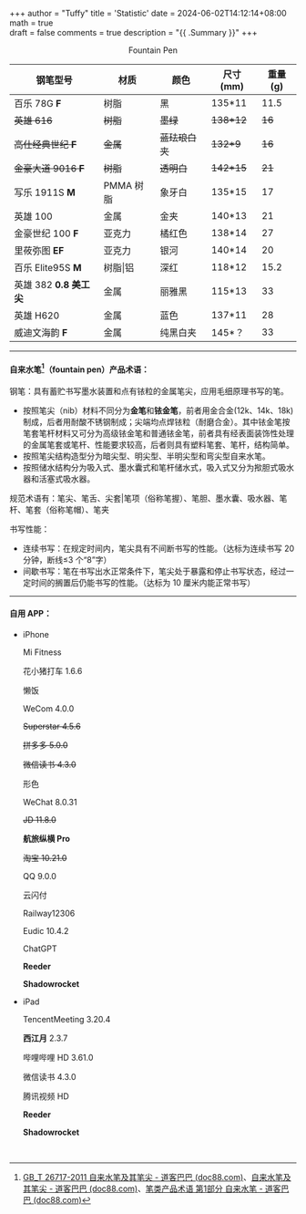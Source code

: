 +++
author = "Tuffy"
title = 'Statistic'
date = 2024-06-02T14:12:14+08:00
math = true                             
draft = false
comments = true
description = "{{ .Summary }}"
+++

<center>Fountain Pen</center>

| 钢笔型号           | 材质   | 颜色       | 尺寸(mm) | 重量(g) |
| ------------------ | ------ | ---------- | -------- | ------- |
| 百乐 78G **F**      | 树脂   | 黑       | 135*11   | 11.5    |
| ~~英雄 616~~    | ~~树脂~~ | ~~墨绿~~   | ~~138*12~~ | ~~16~~  |
| ~~高仕经典世纪 **F**~~ | ~~金属~~ | ~~蓝珐琅白夹~~ | ~~132*9~~ | ~~16~~  |
| ~~金豪大道 9016 **F**~~ | ~~树脂~~ | ~~透明白~~ | ~~142*15~~ | ~~21~~  |
| 写乐 1911S **M**   | PMMA 树脂 | 象牙白     | 135*15   | 17      |
| 英雄 100            | 金属   | 金夹       | 140*13   | 21      |
| 金豪世纪 100 **F**  | 亚克力 | 橘红色     | 138*14   | 27      |
| 里莜弥图 **EF** | 亚克力 | 银河 | 140*14 |20|
| 百乐 Elite95S **M** | 树脂\|铝 | 深红 | 118*12 |15.2|
| 英雄 382 **0.8 美工尖** | 金属 | 丽雅黑 | 115*13 |33|
| 英雄 H620 | 金属 | 蓝色 | 137*11 |28|
| 威迪文海韵 **F** | 金属 | 纯黑白夹 | 145*？ |33|

-----



#### 自来水笔[^1]（fountain pen）产品术语：

钢笔：具有蓄贮书写墨水装置和点有铱粒的金属笔尖，应用毛细原理书写的笔。

- 按照笔尖（nib）材料不同分为**金笔**和**铱金笔**，前者用金合金(12k、14k、18k)制成，后者用耐酸不锈钢制成；尖端均点焊铱粒（耐磨合金）。其中铱金笔按笔套笔杆材料又可分为高级铱金笔和普通铱金笔，前者具有经表面装饰性处理的金属笔套或笔杆、性能要求较高，后者则具有塑料笔套、笔杆，结构简单。
- 按照笔尖结构造型分为暗尖型、明尖型、半明尖型和弯尖型自来水笔。
- 按照储水结构分为吸入式、墨水囊式和笔杆储水式，吸入式又分为揿胆式吸水器和活塞式吸水器。

规范术语有：笔尖、笔舌、尖套|笔项（俗称笔握）、笔胆、墨水囊、吸水器、笔杆、笔套（俗称笔帽）、笔夹

书写性能：

- 连续书写：在规定时间内，笔尖具有不间断书写的性能。（达标为连续书写 20 分钟，断线$\leq$3 个“8”字）
- 间歇书写：笔在书写出水正常条件下，笔尖处于暴露和停止书写状态，经过一定时间的搁置后仍能书写的性能。（达标为 10 厘米内能正常书写）

-----



#### 自用 APP：

- iPhone

  Mi Fitness

  花小猪打车 1.6.6

  懒饭

  WeCom 4.0.0

  ~~Superstar 4.5.6~~

  ~~拼多多 5.0.0~~

  ~~微信读书 4.3.0~~

  形色

  WeChat 8.0.31

  ~~JD 11.8.0~~

  **航旅纵横 Pro**

  ~~淘宝 10.21.0~~

  QQ 9.0.0

  云闪付 

  Railway12306

  Eudic 10.4.2

  ChatGPT

  **Reeder**

  **Shadowrocket**

- iPad

  TencentMeeting 3.20.4

  **西江月** 2.3.7

  哔哩哔哩 HD 3.61.0

  微信读书 4.3.0

  腾讯视频 HD

  **Reeder**

  **Shadowrocket**

​        

[^1]:[GB_T 26717-2011 自来水笔及其笔尖 - 道客巴巴 (doc88.com)](https://www.doc88.com/p-1856421049781.html)、[自来水笔及其笔尖 - 道客巴巴 (doc88.com)](https://www.doc88.com/p-97887558882856.html)、[笔类产品术语 第1部分 自来水笔 - 道客巴巴 (doc88.com)](https://www.doc88.com/p-7714946198217.html)

